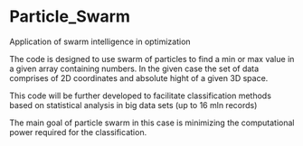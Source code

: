 # Particle_Swarm
Application of swarm intelligence in optimization

The code is designed to use swarm of particles to find a min or max value in a given array containing numbers.
In the given case the set of data comprises of 2D coordinates and absolute hight of a given 3D space.

This code will be further developed to facilitate classification methods based on statistical analysis in big data sets (up to 16 mln records)

The main goal of particle swarm in this case is minimizing the computational power required for the classification. 
